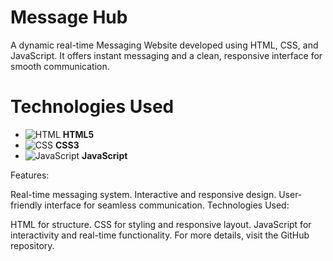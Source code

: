 # Message Hub
A dynamic real-time Messaging Website developed using HTML, CSS, and JavaScript. It offers instant messaging and a clean, responsive interface for smooth communication.


# Technologies Used

- ![HTML](https://img.shields.io/badge/HTML5-E34F26?style=flat&logo=html5&logoColor=white) **HTML5**  
- ![CSS](https://img.shields.io/badge/CSS3-1572B6?style=flat&logo=css3&logoColor=white) **CSS3**  
- ![JavaScript](https://img.shields.io/badge/JavaScript-F7DF1E?style=flat&logo=javascript&logoColor=black) **JavaScript**


Features:

Real-time messaging system.
Interactive and responsive design.
User-friendly interface for seamless communication.
Technologies Used:

HTML for structure.
CSS for styling and responsive layout.
JavaScript for interactivity and real-time functionality.
For more details, visit the GitHub repository.
